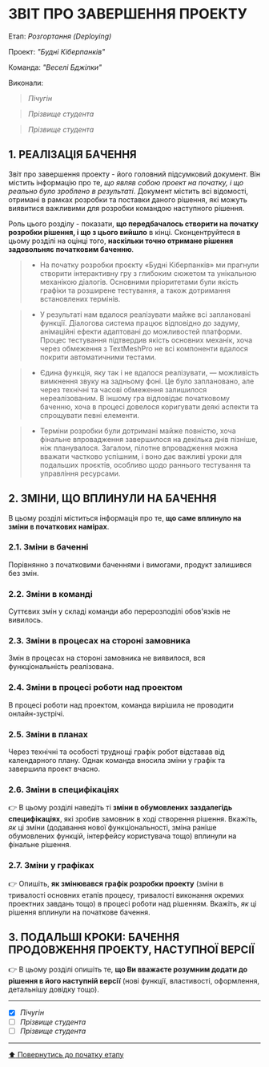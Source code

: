﻿# ЗВІТ ПРО ЗАВЕРШЕННЯ ПРОЕКТУ

Етап: *Розгортання (Deploying)*

Проект: *"Будні Кіберпанків"*

Команда: *"Веселі Бджілки"*

Виконали:
>*Пічугін*

>*Прізвище студента*

>*Прізвище студента*

##  **1. РЕАЛІЗАЦІЯ БАЧЕННЯ**

Звіт про завершення проекту - його головний підсумковий документ. Він містить інформацію про те, *що являв собою проект на початку, і що реально було зроблено в результаті*. Документ містить всі відомості, отримані в рамках розробки та поставки даного рішення, які можуть виявитися важливими для розробки командою наступного рішення. 

Роль цього розділу - показати, **що передбачалось створити на початку розробки рішення, і що з цього вийшло** в кінці. Сконцентруйтеся в цьому розділі на оцінці того, **наскільки точно отримане рішення задовольняє початковим баченню**.

>- На початку розробки проєкту «Будні Кіберпанків» ми прагнули створити інтерактивну гру з глибоким сюжетом та унікальною механікою діалогів. Основними пріоритетами були якість графіки та розширене тестування, а також дотримання встановлених термінів.<br>

>- У результаті нам вдалося реалізувати майже всі заплановані функції. Діалогова система працює відповідно до задуму, анімаційні ефекти адаптовані до можливостей платформи. Процес тестування підтвердив якість основних механік, хоча через обмеження з TextMeshPro не всі компоненти вдалося покрити автоматичними тестами.<br>

>- Єдина функція, яку так і не вдалося реалізувати, — можливість вимкнення звуку на задньому фоні. Це було заплановано, але через технічні та часові обмеження залишилося нереалізованим. В іншому гра відповідає початковому баченню, хоча в процесі довелося коригувати деякі аспекти та спрощувати певні елементи.<br>

>- Терміни розробки були дотримані майже повністю, хоча фінальне впровадження завершилося на декілька днів пізніше, ніж планувалося. Загалом, пілотне впровадження можна вважати частково успішним, і воно дає важливі уроки для подальших проєктів, особливо щодо раннього тестування та управління ресурсами.

##  **2. ЗМІНИ, ЩО ВПЛИНУЛИ НА БАЧЕННЯ**
В цьому розділі міститься інформація про те, **що саме вплинуло на зміни в початкових намірах**. 

### **2.1. Зміни в баченні**

Порівнянно з початковими баченнями і вимогами, продукт залишився без змін.

### **2.2. Зміни в команді**

Суттєвих змін у складі команди або перерозподілі обов'язків не вивилось.

###  **2.3. Зміни в процесах на стороні замовника** 

Змін в процесах на стороні замовника не виявилося, вся функціональність реалізована.

###  **2.4. Зміни в процесі роботи над проектом**

В процесі роботи над проектом, команда вирішила не проводити онлайн-зустрічі.

###  **2.5. Зміни в планах**

Через технічні та особості труднощі графік робот відставав від календарного плану. Однак команда вносила зміни у графік та завершила проект вчасно.

###  **2.6. Зміни в специфікаціях**

:point_right: В цьому розділі наведіть ті **зміни в обумовлених заздалегідь специфікаціях**, які зробив замовник в ході створення рішення. Вкажіть, *як* ці зміни (додавання нової функціональності, зміна раніше обумовлених функцій, інтерфейсу користувача тощо) вплинули на фінальне рішення.

###  **2.7. Зміни у графіках**

:point_right: Опишіть, **як змінювався графік розробки проекту** (зміни в тривалості основних етапів процесу, тривалості виконання окремих проектних завдань тощо) в процесі роботи над рішенням. Вкажіть, *як* ці рішення вплинули на початкове бачення.

## **3. ПОДАЛЬШІ КРОКИ: БАЧЕННЯ ПРОДОВЖЕННЯ ПРОЕКТУ, НАСТУПНОЇ ВЕРСІЇ**

:point_right: В цьому розділі опишіть те, **що Ви вважаєте розумним додати до рішення в його наступній версії** (нові функції, властивості, оформлення, детальнішу довідку тощо).

---

- [x] *Пічугін*
- [ ] *Прізвище студента*
- [ ] *Прізвище студента*

---
[:arrow_up: Повернутись до початку етапу](/docs/5.Deploying/README.md)



